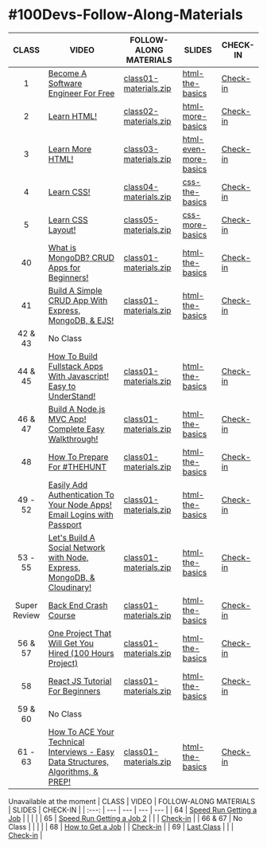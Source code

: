 # #100Devs-Follow-Along-Materials

| CLASS | VIDEO | FOLLOW-ALONG MATERIALS | SLIDES | CHECK-IN |
| :---: | --- | --- | --- | --- | 
| 1 | [Become A Software Engineer For Free](https://youtu.be/o3IIobN4xR0) | [class01-materials.zip](https://drive.google.com/file/d/1rAlGpC-4WmtEJ9-RO6dtHqiiw57PjFth/view) | [html-the-basics](https://slides.com/leonnoel/100devs2-html-the-basics) | [Check-in](https://twitter.com/leonnoel/status/1481030723347746816) |
| 2 | [Learn HTML!](https://youtu.be/eCRbEILXXmE) | [class02-materials.zip](https://drive.google.com/file/d/178XnAGdNHHgF0O1b1zNgTEQpJHGu7RMc/view) | [html-more-basics](https://slides.com/leonnoel/100devs2-html-more-basics) | [Check-in](https://twitter.com/leonnoel/status/1481755548227829764) |
| 3 | [Learn More HTML!](https://youtu.be/rdWM6kUImjE) | [class03-materials.zip](https://drive.google.com/file/d/1jq4KyRu8_-8la9-kPC7MpvEi_RAP8jtn/view) | [html-even-more-basics](https://slides.com/leonnoel/100devs2-html-even-more-basics) | [Check-in](https://twitter.com/leonnoel/status/1483567676626653185) |
| 4 | [Learn CSS!](https://.youtu.be/Q1Obtn29twk) | [class04-materials.zip](https://drive.google.com/file/d/1nb5QadNC2Z1x2oqH9zIMZFVbYjarM5Br/view) | [css-the-basics](https://slides.com/leonnoel/100devs2-css-the-basics) | [Check-in](https://twitter.com/leonnoel/status/1484292275064631297) |
| 5 | [Learn CSS Layout!](https://youtu.be/E6Z8cWU_fjI) | [class05-materials.zip](https://drive.google.com/file/d/1bCfEIHVAXuDo_XERIoog1bcuJfIqrgpv/view) | [css-more-basics](https://slides.com/leonnoel/100devs2-css-more-basics) | [Check-in](https://twitter.com/leonnoel/status/1486104346227970050) |
| 40 | [What is MongoDB? CRUD Apps for Beginners!](https://youtu.be/3eafTTnEfMw) | [class01-materials.zip](https://drive.google.com/file/d/1rAlGpC-4WmtEJ9-RO6dtHqiiw57PjFth/view) | [html-the-basics](https://slides.com/leonnoel/100devs2-html-the-basics) | [Check-in](https://twitter.com/leonnoel/status/1481030723347746816) |
| 41 | [Build A Simple CRUD App With Express, MongoDB, & EJS!](https://youtu.be/LHf_STV_rLE) | [class01-materials.zip](https://drive.google.com/file/d/1rAlGpC-4WmtEJ9-RO6dtHqiiw57PjFth/view) | [html-the-basics](https://slides.com/leonnoel/100devs2-html-the-basics) | [Check-in](https://twitter.com/leonnoel/status/1481030723347746816) |
| 42 & 43 | No Class |  |  |  |
| 44 & 45 | [How To Build Fullstack Apps With Javascript! Easy to UnderStand!](https://youtu.be/jZ-kmmgi_d0) | [class01-materials.zip](https://drive.google.com/file/d/1rAlGpC-4WmtEJ9-RO6dtHqiiw57PjFth/view) | [html-the-basics](https://slides.com/leonnoel/100devs2-html-the-basics) | [Check-in](https://twitter.com/leonnoel/status/1481030723347746816) |
| 46 & 47 | [Build A Node.js MVC App! Complete Easy Walkthrough!](https://youtu.be/SVX_HMum0n4) | [class01-materials.zip](https://drive.google.com/file/d/1rAlGpC-4WmtEJ9-RO6dtHqiiw57PjFth/view) | [html-the-basics](https://slides.com/leonnoel/100devs2-html-the-basics) | [Check-in](https://twitter.com/leonnoel/status/1481030723347746816) |
| 48 | [How To Prepare For #THEHUNT](https://youtu.be/2ObpRuvmT48) | [class01-materials.zip](https://drive.google.com/file/d/1rAlGpC-4WmtEJ9-RO6dtHqiiw57PjFth/view) | [html-the-basics](https://slides.com/leonnoel/100devs2-html-the-basics) | [Check-in](https://twitter.com/leonnoel/status/1481030723347746816) |
| 49 - 52 | [Easily Add Authentication To Your Node Apps! Email Logins with Passport](https://youtu.be/z5UgtXOxEEk) | [class01-materials.zip](https://drive.google.com/file/d/1rAlGpC-4WmtEJ9-RO6dtHqiiw57PjFth/view) | [html-the-basics](https://slides.com/leonnoel/100devs2-html-the-basics) | [Check-in](https://twitter.com/leonnoel/status/1481030723347746816) |
| 53 - 55 | [Let's Build A Social Network with Node, Express, MongoDB, & Cloudinary!](https://youtu.be/xsKGlEemTAo) | [class01-materials.zip](https://drive.google.com/file/d/1rAlGpC-4WmtEJ9-RO6dtHqiiw57PjFth/view) | [html-the-basics](https://slides.com/leonnoel/100devs2-html-the-basics) | [Check-in](https://twitter.com/leonnoel/status/1481030723347746816) |
| Super Review | [Back End Crash Course](https://www.youtu.be/JGFS11u1TIQ) | [class01-materials.zip](https://drive.google.com/file/d/1rAlGpC-4WmtEJ9-RO6dtHqiiw57PjFth/view) | [html-the-basics](https://slides.com/leonnoel/100devs2-html-the-basics) | [Check-in](https://twitter.com/leonnoel/status/1481030723347746816) |
| 56 & 57 | [One Project That Will Get You Hired (100 Hours Project)](https://youtu.be/zjxo_-wNZHE) | [class01-materials.zip](https://drive.google.com/file/d/1rAlGpC-4WmtEJ9-RO6dtHqiiw57PjFth/view) | [html-the-basics](https://slides.com/leonnoel/100devs2-html-the-basics) | [Check-in](https://twitter.com/leonnoel/status/1481030723347746816) |
| 58 | [React JS Tutorial For Beginners](https://youtu.be/edsuuCsiah0) | [class01-materials.zip](https://drive.google.com/file/d/1rAlGpC-4WmtEJ9-RO6dtHqiiw57PjFth/view) | [html-the-basics](https://slides.com/leonnoel/100devs2-html-the-basics) | [Check-in](https://twitter.com/leonnoel/status/1481030723347746816) |
| 59 & 60 | No Class |  |  |  |
| 61 - 63 | [How To ACE Your Technical Interviews - Easy Data Structures, Algorithms, & PREP!](https://youtu.be/FS7UxmzYF_M) | [class01-materials.zip](https://drive.google.com/file/d/1rAlGpC-4WmtEJ9-RO6dtHqiiw57PjFth/view) | [html-the-basics](https://slides.com/leonnoel/100devs2-html-the-basics) | [Check-in](https://twitter.com/leonnoel/status/1481030723347746816) |

Unavailable at the moment
| CLASS | VIDEO | FOLLOW-ALONG MATERIALS | SLIDES | CHECK-IN |
| :---: | --- | --- | --- | --- | 
| 64 | [Speed Run Getting a Job]() |  |  |  |
| 65 | [Speed Run Getting a Job 2]() |  |  | [Check-in](https://twitter.com/leonnoel/status/1588282168127590401) |
| 66 & 67 | No Class |  |  |  |
| 68 | [How to Get a Job]() |  | [Check-in](https://twitter.com/leonnoel/status/1481030723347746816) |
| 69 | [Last Class]() |  |  | [Check-in](https://twitter.com/leonnoel/status/1590804107476234240) |
